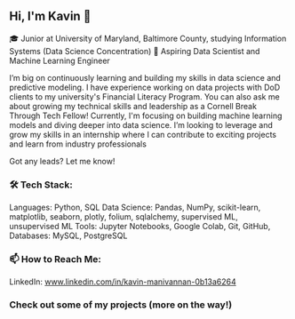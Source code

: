 ## Hi, I'm Kavin 👋

🎓 Junior at University of Maryland, Baltimore County, studying Information Systems (Data Science Concentration)
🔭 Aspiring Data Scientist and Machine Learning Engineer

I’m big on continuously learning and building my skills in data science and predictive modeling. I have experience working on data projects with DoD clients to my university's Financial Literacy Program. You can also ask me about growing my technical skills and leadership as a Cornell Break Through Tech Fellow! Currently, I'm focusing on building machine learning models and diving deeper into data science. I’m looking to leverage and grow my skills in an internship where I can contribute to exciting projects and learn from industry professionals 

Got any leads? Let me know!

### 🛠 Tech Stack:
Languages: Python, SQL
Data Science: Pandas, NumPy, scikit-learn, matplotlib, seaborn, plotly, folium, sqlalchemy, supervised ML, unsupervised ML
Tools: Jupyter Notebooks, Google Colab, Git, GitHub,
Databases: MySQL, PostgreSQL

### 📫 How to Reach Me:
LinkedIn: www.linkedin.com/in/kavin-manivannan-0b13a6264

### Check out some of my projects (more on the way!)
